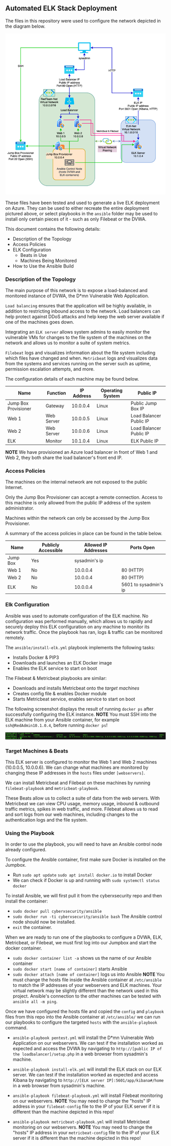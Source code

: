 ## Automated ELK Stack Deployment

The files in this repository were used to configure the network depicted in the diagram below.

![Network Diagram](images/Network_Diagram.png)

These files have been tested and used to generate a live ELK deployment on Azure. They can be used to either recreate the entire deployment pictured above, or select playbooks in the `ansible` folder may be used to install only certain pieces of it - such as only Filebeat or the DVWA.

This document contains the following details:
- Description of the Topology
- Access Policies
- ELK Configuration
  - Beats in Use
  - Machines Being Monitored
- How to Use the Ansible Build


### Description of the Topology

The main purpose of this network is to expose a load-balanced and monitored instance of DVWA, the D*mn Vulnerable Web Application.

`Load balancing` ensures that the application will be highly available, in addition to restricting inbound access to the network.
Load balancers can help protect against DDoS attacks and help keep the web server available if one of the machines goes down.

Integrating an `ELK server` allows system admins to easily monitor the vulnerable VMs for changes to the file system of the machines on the network and allows us to monitor a suite of system metrics. 

`Filebeat` logs and visualizes information about the file system including which files have changed and when. 
`Metricbeat` logs and visualizes data from the systems and services running on the server such as uptime, permission escalation attempts, and more.

The configuration details of each machine may be found below.

| Name                 | Function   | IP Address | Operating System | Public IP               |
|----------------------|------------|------------|------------------|-------------------------|
| Jump Box Provisioner | Gateway    | 10.0.0.4   | Linux            | Public Jump Box IP      |
| Web 1                | Web Server | 10.0.0.5   | Linux            | Load Balancer Public IP |
| Web 2                | Web Server | 10.0.0.6   | Linux            | Load Balancer Public IP |
| ELK                  | Monitor    | 10.1.0.4   | Linux            | ELK Public IP           |

**NOTE** We have provisioned an Azure load balancer in front of Web 1 and Web 2, they both share the load balancer's front end IP.

### Access Policies

The machines on the internal network are not exposed to the public Internet. 

Only the Jump Box Provisioner can accept a remote connection. Access to this machine is only allowed from the public IP address of the system administrator.

Machines within the network can only be accessed by the Jump Box Provisioner.

A summary of the access policies in place can be found in the table below.

| Name     | Publicly Accessible | Allowed IP Addresses | Ports Open            |
|----------|---------------------|----------------------|-----------------------|
| Jump Box | Yes                 | sysadmin's ip        |                       |
| Web 1    | No                  | 10.0.0.4             | 80 (HTTP)             |
| Web 2    | No                  | 10.0.0.4             | 80 (HTTP)             |
| ELK      | No                  | 10.0.0.4             | 5601 to sysadmin's ip |

### Elk Configuration

Ansible was used to automate configuration of the ELK machine. No configuration was performed manually, which allows us to rapidly and securely deploy this ELK configuration on any machine to monitor its network traffic. Once the playbook has ran, logs & traffic can be monitored remotely. 

The `ansible/install-elk.yml` playbook implements the following tasks:

- Installs Docker & PIP3
- Downloads and launches an ELK Docker image
- Enables the ELK service to start on boot

The Filebeat & Metricbeat playbooks are similar:

- Downloads and installs Metricbeat onto the _target machines_
- Creates config file & enables Docker module
- Starts Metricbeat service, enables service to start on boot

The following screenshot displays the result of running `docker ps` after successfully configuring the ELK instance. **NOTE** You must SSH into the ELK machine from your Ansible container, for example `ssh@RedAdmin10.1.0.4`, before running `docker ps`!

![Docker Output](images/docker_ps_ELK.png)

### Target Machines & Beats
This ELK server is configured to monitor the Web 1 and Web 2 machines (10.0.0.5, 10.0.0.6). We can change what machines are monitored by changing these IP addresses in the `hosts` files under `[webservers]`.

We can install Metricbeat and Filebeat on these machines by running `filebeat-playbook` and `metricbeat-playbook`.

These Beats allow us to collect a suite of data from the web servers. With Metricbeat we can view CPU usage, memory usage, inbound & outbound traffic metrics, spikes in web traffic, and more. Filebeat allows us to read and sort logs from our web machines, including changes to the authentication logs and the file system.

### Using the Playbook
In order to use the playbook, you will need to have an Ansible control node already configured.

To configure the Ansible container, first make sure Docker is installed on the Jumpbox.
- Run `sudo apt update`
      `sudo apt install docker.io` to install Docker
- We can check if Docker is up and running with `sudo systemctl status docker`

To install Ansible, we will first pull it from the cyberxsecurity repo and then install the container:
- `sudo docker pull cyberxsecurity/ansible`
- `sudo docker run -ti cyberxsecurity/ansible bash`
      The Ansible control node should now be installed. 
- `exit` the container.

When we are ready to run one of the playbooks to configure a DVWA, ELK, Metricbeat, or Filebeat, we must first log into our Jumpbox and start the docker container.
- `sudo docker container list -a` shows us the name of our Ansible container
- `sudo docker start [name of container]` starts Ansible
- `sudo docker attach [name of container]` logs us into Ansible
      **NOTE** You must change the hosts file inside the Ansible container at `/etc/ansible` to match the IP addresses of your webservers and ELK machines. Your virtual network may be slightly different than the network used in this project. 
      Ansible's connection to the other machines can be tested with `ansible all -m ping`.

Once we have configured the hosts file and copied the `config` and `playbook` files from this repo into the Ansible container at `/etc/ansible/` we can run our playbooks to configure the targeted `hosts` with the `ansible-playbook` command.
- `ansible-playbook pentest.yml` will install the D*mn Vulnerable Web Application on our webservers.
      We can test if the installation worked as expected and access the DVWA by navigating to `http://[public IP of the loadbalancer]/setup.php` in a web browser from sysadmin's machine.

- `ansible-playbook install-elk.yml` will install the ELK stack on our ELK server.
      We can test if the installation worked as expected and access Kibana by navigating to `http://[ELK server IP]:5601/app/kibana#/home` in a web browser from sysadmin's machine.

- `ansible-playbook filebeat-playbook.yml` will install Filebeat monitoring on our webservers.
      **NOTE** You may need to change the "hosts" IP address in your `filebeat-config` file to the IP of your ELK server if it is different than the machine depicted in this repo!

- `ansible-playbook metricbeat-playbook.yml` will install Metricbeat monitoring on our webservers.
      **NOTE** You may need to change the "hosts" IP address in your `metricbeat-config` file to the IP of your ELK server if it is different than the machine depicted in this repo!